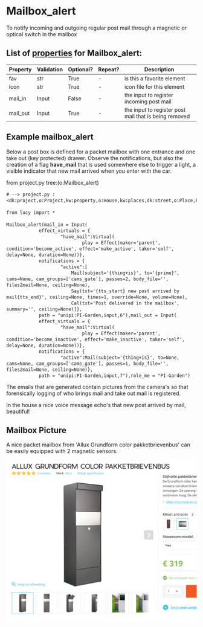 <!--s_name-->
# Mailbox_alert

<!--e_name-->

<!--s_role-->
<!--e_role-->

<!--s_descr-->
To notify incoming and outgoing regular post mail through a magnetic or optical switch in the mailbox

<!--e_descr-->

<!--s_tbl-->
## List of [properties](Properties.md) for __Mailbox_alert__:

  | Property | Validation | Optional? | Repeat? | Description |
  | --- | --- | --- | --- | --- |
  | fav | str | True | - | is this a favorite element | 
  | icon | str | True | - | icon file for this element | 
  | mail_in | Input | False | - | the input to register incoming post mail | 
  | mail_out | Input | True | - | the input to register post mail that is being removed | 
<!--e_tbl-->

## Example mailbox_alert

Below a post box is defined for a packet mailbox with one entrance and one take out (key protected) drawer.
Observe the notifications, but also the creation of a flag __have_mail__ that is used somewhere else to trigger a light, a visible indicator that new mail arrived when you enter with the car. 

<!--s_insert_{"tree":"(o:Mailbox_alert)"}-->

from project.py tree:(o:Mailbox_alert)
```python3
# --> project.py :<dk:project,o:Project,kw:property,o:House,kw:places,dk:street,o:Place,kw:contents,lp:5,o:Mailbox_alert>

from lucy import *

Mailbox_alert(mail_in = Input(
            effect_virtuals = {
                    "have_mail":Virtual(
                            play = Effect(maker='parent', condition='become_active', effect='make_active', taker='self', delay=None, duration=None))},
            notifications = {
                    "active":[
                        Mail(subject='{thing+is}', to='{prime}', cams=None, cam_groups=['cams_gate'], passes=2, body_file='', files2mail=None, ceiling=None),
                        Say(txt='{tts_start} new post arrived by mail{tts_end}', ceiling=None, times=1, override=None, volume=None),
                        Cal(txt='Post delivered in the mailbox', summary='', ceiling=None)]},
            path = "unipi:PI-Garden,input,6"),mail_out = Input(
            effect_virtuals = {
                    "have_mail":Virtual(
                            play = Effect(maker='parent', condition='become_inactive', effect='make_inactive', taker='self', delay=None, duration=None))},
            notifications = {
                    "active":Mail(subject='{thing+is}', to=None, cams=None, cam_groups=['cams_gate'], passes=1, body_file='', files2mail=None, ceiling=None)},
            path = "unipi:PI-Garden,input,7"),role_me = "PI-Garden")

```

<!--e_insert-->

The emails that are generated contain pictures from the camera's so that forensically logging of who brings mail and take out mail is registered.

In the house a nice voice message echo's that new post arrived by mail, beautiful!

## Mailbox Picture

A nice packet mailbox from 'Allux Grundform color pakketbrievenbus' can be easily equipped with 2 magnetic sensors.

![mailbox](mailbox.JPG)

